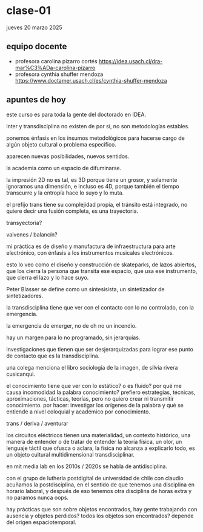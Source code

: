 # clase-01

jueves 20 marzo 2025

## equipo docente

- profesora carolina pizarro cortés <https://idea.usach.cl/dra-mar%C3%ADa-carolina-pizarro>
- profesora cynthia shuffer mendoza <https://www.doctamer.usach.cl/es/cynthia-shuffer-mendoza>

## apuntes de hoy

este curso es para toda la gente del doctorado en IDEA.

inter y transdisciplina no existen de por sí, no son metodologías estables.

ponemos énfasis en los insumos metodológicos para hacerse cargo de algún objeto cultural o problema específico.

aparecen nuevas posibilidades, nuevos sentidos.

la academia como un espacio de difuminarse.

la impresión 2D no es tal, es 3D porque tiene un grosor, y solamente ignoramos una dimensión, e incluso es 4D, porque también el tiempo transcurre y la entropía hace lo suyo y lo muta.

el prefijo trans tiene su complejidad propia, el tránsito está integrado, no quiere decir una fusión completa, es una trayectoria.

transyectoria?

vaivenes / balancín?

mi práctica es de diseño y manufactura de infraestructura para arte electrónico, con énfasis a los instrumentos musicales electrónicos.

esto lo veo como el diseño y construcción de skateparks, de lazos abiertos, que los cierra la persona que transita ese espacio, que usa ese instrumento, que cierra el lazo y lo hace suyo.

Peter Blasser se define como un sintesisista, un sintetizador de sintetizadores.

la transdisciplina tiene que ver con el contacto con lo no controlado, con la emergencia.

la emergencia de emerger, no de oh no un incendio.

hay un margen para lo no programado, sin jerarquías.

investigaciones que tienen que ser desjerarquizadas para lograr ese punto de contacto que es la transdisciplina.

una colega menciona el libro sociología de la imagen, de silvia rivera cusicanqui.

el conocimiento tiene que ver con lo estático? o es fluido? por qué me causa incomodidad la palabra conocimiento? prefiero estrategias, técnicas, aproximaciones, tácticas, teorías, pero no quiero crear ni transmitir conocimiento. por hacer: investigar los orígenes de la palabra y qué se entiende a nivel coloquial y académico por conocimiento.

trans / deriva / aventurar

los circuitos eléctricos tienen una materialidad, un contexto histórico, una manera de entender o de tratar de entender la teoría física, un olor, un lenguaje táctil que ofusca o aclara, la física no alcanza a explicarlo todo, es un objeto cultural multidimensional transdisciplinar.

en mit media lab en los 2010s / 2020s se habla de antidisciplina.

con el grupo de lutheria postdigital de universidad de chile con claudio acuñamos la postdisciplina, en el sentido de que tenemos una disciplina en horario laboral, y después de eso tenemos otra disciplina de horas extra y no paramos nunca oops.

hay prácticas que son sobre objetos encontrados, hay gente trabajando con ausencia y objetos perdidos? todos los objetos son encontrados? depende del origen espaciotemporal.
